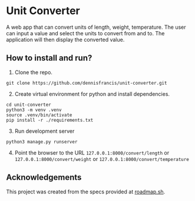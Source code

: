 # Unit Converter
A web app that can convert units of length, weight, temperature. The user can input a value and select the units to convert from and to. The application will then display the converted value.

## How to install and run?
1. Clone the repo.
```
git clone https://github.com/dennisfrancis/unit-converter.git
```

2. Create virtual environment for python and install dependencies.
```
cd unit-converter
python3 -m venv .venv
source .venv/bin/activate
pip install -r ./requirements.txt
```

3. Run development server
```
python3 manage.py runserver
```

4. Point the browser to the URL `127.0.0.1:8000/convert/length` or `127.0.0.1:8000/convert/weight` or `127.0.0.1:8000/convert/temperature`

## Acknowledgements
This project was created from the specs provided at [roadmap.sh](https://roadmap.sh/projects/unit-converter).
